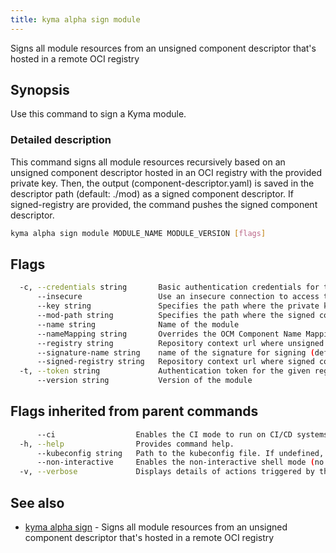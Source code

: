 ```yaml
---
title: kyma alpha sign module
---
```


Signs all module resources from an unsigned component descriptor that's hosted in a remote OCI registry

## Synopsis

Use this command to sign a Kyma module.

### Detailed description

This command signs all module resources recursively based on an unsigned component descriptor hosted in an OCI registry with the provided private key. Then, the output (component-descriptor.yaml) is saved in the descriptor path (default: ./mod) as a signed component descriptor. If signed-registry are provided, the command pushes the signed component descriptor.


```bash
kyma alpha sign module MODULE_NAME MODULE_VERSION [flags]
```

## Flags

```bash
  -c, --credentials string       Basic authentication credentials for the given registry in the format user:password
      --insecure                 Use an insecure connection to access the registry.
      --key string               Specifies the path where the private key used for signing
      --mod-path string          Specifies the path where the signed component descriptor will be stored (default "./mod")
      --name string              Name of the module
      --nameMapping string       Overrides the OCM Component Name Mapping, one of: "urlPath" or "sha256-digest" (default "urlPath")
      --registry string          Repository context url where unsigned component descriptor located
      --signature-name string    name of the signature for signing (default "kyma-project.io/module-signature")
      --signed-registry string   Repository context url where signed component descriptor located
  -t, --token string             Authentication token for the given registry (alternative to basic authentication).
      --version string           Version of the module
```

## Flags inherited from parent commands

```bash
      --ci                  Enables the CI mode to run on CI/CD systems. It avoids any user interaction (such as no dialog prompts) and ensures that logs are formatted properly in log files (such as no spinners for CLI steps).
  -h, --help                Provides command help.
      --kubeconfig string   Path to the kubeconfig file. If undefined, Kyma CLI uses the KUBECONFIG environment variable, or falls back "/$HOME/.kube/config".
      --non-interactive     Enables the non-interactive shell mode (no colorized output, no spinner).
  -v, --verbose             Displays details of actions triggered by the command.
```

## See also

* [kyma alpha sign](kyma_alpha_sign.md)	 - Signs all module resources from an unsigned component descriptor that's hosted in a remote OCI registry

